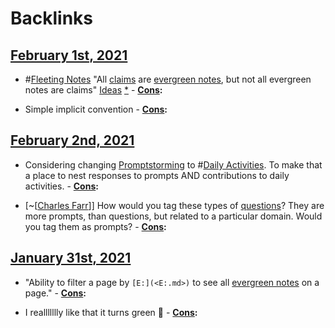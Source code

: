 
# Backlinks
## [February 1st, 2021](<February 1st, 2021.md>)
- #[Fleeting Notes](<Fleeting Notes.md>) "All [claims](<claims.md>) are [evergreen notes](<evergreen notes.md>), but not all evergreen notes are claims" [Ideas](<Ideas.md>) [*]([assertions](<assertions.md>))
                                - **[Cons](<Cons.md>):**

- Simple implicit convention
                    - **[Cons](<Cons.md>):**

## [February 2nd, 2021](<February 2nd, 2021.md>)
- Considering changing [Promptstorming](<Promptstorming.md>) to #[Daily Activities](<Daily Activities.md>). To make that a place to nest responses to prompts AND contributions to daily activities.
            - **[Cons](<Cons.md>):**

- [~[[Charles Farr](<~[[Charles Farr.md>)]] How would you tag these types of [questions](<questions.md>)? They are more prompts, than questions, but related to a particular domain. Would you tag them as prompts?
                                        - **[Cons](<Cons.md>):**

## [January 31st, 2021](<January 31st, 2021.md>)
- "Ability to filter a page by `[E:](<E:.md>)` to see all [evergreen notes](<evergreen notes.md>) on a page."
                    - **[Cons](<Cons.md>):**

- I reallllllly like that it turns green 🌲
                    - **[Cons](<Cons.md>):**

